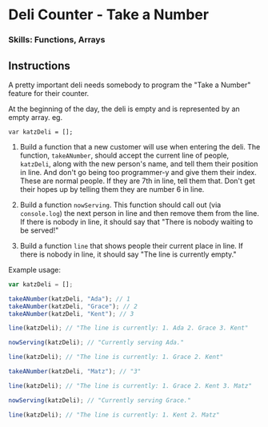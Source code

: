# Deli Counter - Take a Number

### Skills: Functions, Arrays

## Instructions

A pretty important deli needs somebody to program the "Take a Number" feature for their counter.

At the beginning of the day, the deli is empty and is represented by an empty array.
eg.

`var katzDeli = [];`

1. Build a function that a new customer will use when entering the deli. The function, `takeANumber`, should accept the current line of people, `katzDeli`, along with the new person's name, and tell them their position in line. And don't go being too programmer-y and give them their index. These are normal people. If they are 7th in line, tell them that. Don't get their hopes up by telling them they are number 6 in line.

2. Build a function `nowServing`. This function should call out (via `console.log`) the next person in line and then remove them from the line. If there is nobody in line, it should say that "There is nobody waiting to be served!"

3. Build a function `line` that shows people their current place in line. If there is nobody in line, it should say "The line is currently empty."

Example usage:

  ```javascript
  var katzDeli = [];

  takeANumber(katzDeli, "Ada"); // 1
  takeANumber(katzDeli, "Grace"); // 2
  takeANumber(katzDeli, "Kent"); // 3

  line(katzDeli); // "The line is currently: 1. Ada 2. Grace 3. Kent"

  nowServing(katzDeli); // "Currently serving Ada."

  line(katzDeli); // "The line is currently: 1. Grace 2. Kent"

  takeANumber(katzDeli, "Matz"); // "3"

  line(katzDeli); // "The line is currently: 1. Grace 2. Kent 3. Matz"

  nowServing(katzDeli); // "Currently serving Grace."

  line(katzDeli); // "The line is currently: 1. Kent 2. Matz"
  ```

